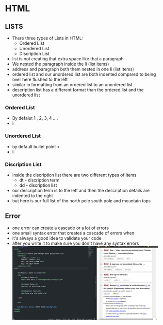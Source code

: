 # HTML
## LISTS
- There three types of Lists in HTML:
    - Ordered List
    - Unordered List
    - Discription List
- list is not creating that extra space like that a paragraph
- We nested the paragraph inside the li (list items)
- address and paragraph both them nested in one li (list items)
- ordered list and our unordered list are both indented compared to being over here flushed to the left
- similar in formatting from an ordered list to an unordered list 
- description list has a different format than the ordered list and the unordered list
 
### Ordered List
- By defalut 1 , 2, 3, 4 ....
- li 
### Unordered List 
- by default bullet point •
- li 

### Discription List 
- Inside the discription list there are two different types of items 
    - dt - discription term
    - dd - discription list
- our description term is to the left and then the description details are indented to the right
- but here is our full list of the north pole south pole and mountain tops

## Error
- one error can create a cascade or a lot of errors
- one small syntax error that creates a cascade of errors when 
-  it's always a good idea to validate your code
- after you write it to make sure you don't have any syntax errors
![alt text](image.png)
